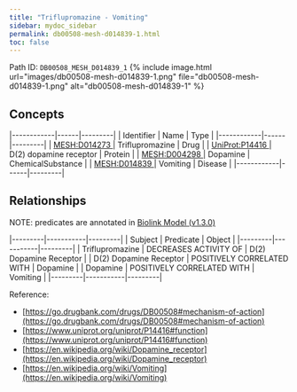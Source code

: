 ```yaml
---
title: "Triflupromazine - Vomiting"
sidebar: mydoc_sidebar
permalink: db00508-mesh-d014839-1.html
toc: false 
---
```



Path ID: `DB00508_MESH_D014839_1`
{% include image.html url="images/db00508-mesh-d014839-1.png" file="db00508-mesh-d014839-1.png" alt="db00508-mesh-d014839-1" %}

## Concepts

|------------|------|---------|
| Identifier | Name | Type    |
|------------|------|---------|
| <a href="https://identifiers.org/MESH:D014273">MESH:D014273 </a> | Triflupromazine | Drug |
| <a href="https://identifiers.org/UniProt:P14416">UniProt:P14416 </a> | D(2) dopamine receptor | Protein |
| <a href="https://identifiers.org/MESH:D004298">MESH:D004298 </a> | Dopamine | ChemicalSubstance |
| <a href="https://identifiers.org/MESH:D014839">MESH:D014839 </a> | Vomiting | Disease |
|------------|------|---------|

## Relationships


NOTE: predicates are annotated in <a href="https://github.com/biolink/biolink-model/releases/tag/v1.3.0">Biolink Model (v1.3.0)</a>

|---------|-----------|---------|
| Subject | Predicate | Object  |
|---------|-----------|---------|
| Triflupromazine | DECREASES ACTIVITY OF | D(2) Dopamine Receptor |
| D(2) Dopamine Receptor | POSITIVELY CORRELATED WITH | Dopamine |
| Dopamine | POSITIVELY CORRELATED WITH | Vomiting |
|---------|-----------|---------|

Reference: 
  - [https://go.drugbank.com/drugs/DB00508#mechanism-of-action](https://go.drugbank.com/drugs/DB00508#mechanism-of-action)
  - [https://www.uniprot.org/uniprot/P14416#function](https://www.uniprot.org/uniprot/P14416#function)
  - [https://en.wikipedia.org/wiki/Dopamine_receptor](https://en.wikipedia.org/wiki/Dopamine_receptor)
  - [https://en.wikipedia.org/wiki/Vomiting](https://en.wikipedia.org/wiki/Vomiting)
